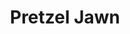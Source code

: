 ---
pid: ls75
title: Pretzel Jawn
location_transcription: municipal building
coordinates: "[-75.164463589708, 39.953808313478]"
zipcode: '19151'
gen_neighborhood: West Philadelphia
neighborhood: Overbrook,Overbrook Farms,Overbrook Park
outside_phl: 
age: '44'
age_range: 40-49
instagram: 
image_file_name: ls_75.jpg
proposal_transcription: |-
  (Don't ask me to draw!)
  A pretzel is THE Philly Snack! There's a knot in the center, holding it together, us together. Of different ages, from various places, it's inexpensive and priceless. If you're from Philly, LOVE Philly!
topic: Food,Unity,Love
topic_summary: 0, 0, 0, 0
type: Other No Form
keywords_other: 
credit: Renèe Green
image_labels: 
twitter: 
facebook: 
permalink: "/monuments/ls75/"
layout: item-page
---